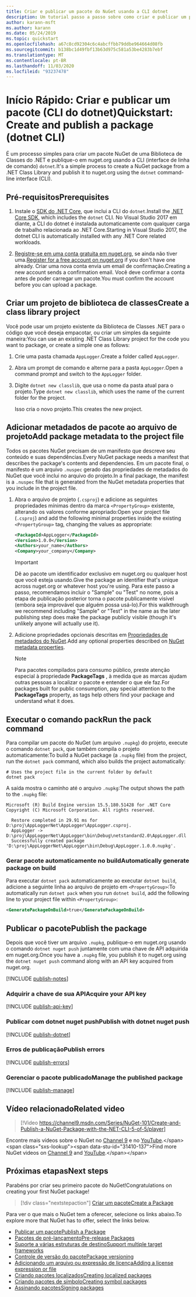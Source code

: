 ```yaml
---
title: Criar e publicar um pacote do NuGet usando a CLI dotnet
description: Um tutorial passo a passo sobre como criar e publicar um pacote NuGet usando a CLI do .NET Core, dotnet.
author: karann-msft
ms.author: karann
ms.date: 05/24/2019
ms.topic: quickstart
ms.openlocfilehash: a67c8cd92304c6c4abcffbb79ddbe964664d08fb
ms.sourcegitcommit: b138bc1d49fbf13b63d975c581a53be4283b7ebf
ms.translationtype: MT
ms.contentlocale: pt-BR
ms.lasthandoff: 11/03/2020
ms.locfileid: "93237478"
---
```

# <a name="quickstart-create-and-publish-a-package-dotnet-cli"></a><span data-ttu-id="31410-103">Início Rápido: Criar e publicar um pacote (CLI do dotnet)</span><span class="sxs-lookup"><span data-stu-id="31410-103">Quickstart: Create and publish a package (dotnet CLI)</span></span>

<span data-ttu-id="31410-104">É um processo simples para criar um pacote NuGet de uma Biblioteca de Classes do .NET e publique-o em nuget.org usando a CLI (interface de linha de comando) `dotnet`.</span><span class="sxs-lookup"><span data-stu-id="31410-104">It's a simple process to create a NuGet package from a .NET Class Library and publish it to nuget.org using the `dotnet` command-line interface (CLI).</span></span>

## <a name="prerequisites"></a><span data-ttu-id="31410-105">Pré-requisitos</span><span class="sxs-lookup"><span data-stu-id="31410-105">Prerequisites</span></span>

1. <span data-ttu-id="31410-106">Instale o [SDK do .NET Core](https://www.microsoft.com/net/download/), que inclui a CLI do `dotnet`.</span><span class="sxs-lookup"><span data-stu-id="31410-106">Install the [.NET Core SDK](https://www.microsoft.com/net/download/), which includes the `dotnet` CLI.</span></span> <span data-ttu-id="31410-107">No Visual Studio 2017 em diante, a CLI do dotnet é instalada automaticamente com qualquer carga de trabalho relacionada ao .NET Core.</span><span class="sxs-lookup"><span data-stu-id="31410-107">Starting in Visual Studio 2017, the dotnet CLI is automatically installed with any .NET Core related workloads.</span></span>

1. <span data-ttu-id="31410-108">[Registre-se em uma conta gratuita em nuget.org](https://www.nuget.org/users/account/LogOn?returnUrl=%2F), se ainda não tiver uma.</span><span class="sxs-lookup"><span data-stu-id="31410-108">[Register for a free account on nuget.org](https://www.nuget.org/users/account/LogOn?returnUrl=%2F) if you don't have one already.</span></span> <span data-ttu-id="31410-109">Criar uma nova conta envia um email de confirmação.</span><span class="sxs-lookup"><span data-stu-id="31410-109">Creating a new account sends a confirmation email.</span></span> <span data-ttu-id="31410-110">Você deve confirmar a conta antes de poder carregar um pacote.</span><span class="sxs-lookup"><span data-stu-id="31410-110">You must confirm the account before you can upload a package.</span></span>

## <a name="create-a-class-library-project"></a><span data-ttu-id="31410-111">Criar um projeto de biblioteca de classes</span><span class="sxs-lookup"><span data-stu-id="31410-111">Create a class library project</span></span>

<span data-ttu-id="31410-112">Você pode usar um projeto existente da Biblioteca de Classes .NET para o código que você deseja empacotar, ou criar um simples da seguinte maneira:</span><span class="sxs-lookup"><span data-stu-id="31410-112">You can use an existing .NET Class Library project for the code you want to package, or create a simple one as follows:</span></span>

1. <span data-ttu-id="31410-113">Crie uma pasta chamada `AppLogger`.</span><span class="sxs-lookup"><span data-stu-id="31410-113">Create a folder called `AppLogger`.</span></span>

1. <span data-ttu-id="31410-114">Abra um prompt de comando e alterne para a pasta `AppLogger`.</span><span class="sxs-lookup"><span data-stu-id="31410-114">Open a command prompt and switch to the `AppLogger` folder.</span></span>

1. <span data-ttu-id="31410-115">Digite `dotnet new classlib`, que usa o nome da pasta atual para o projeto.</span><span class="sxs-lookup"><span data-stu-id="31410-115">Type `dotnet new classlib`, which uses the name of the current folder for the project.</span></span>

   <span data-ttu-id="31410-116">Isso cria o novo projeto.</span><span class="sxs-lookup"><span data-stu-id="31410-116">This creates the new project.</span></span>

## <a name="add-package-metadata-to-the-project-file"></a><span data-ttu-id="31410-117">Adicionar metadados de pacote ao arquivo de projeto</span><span class="sxs-lookup"><span data-stu-id="31410-117">Add package metadata to the project file</span></span>

<span data-ttu-id="31410-118">Todos os pacotes NuGet precisam de um manifesto que descreve seu conteúdo e suas dependências.</span><span class="sxs-lookup"><span data-stu-id="31410-118">Every NuGet package needs a manifest that describes the package's contents and dependencies.</span></span> <span data-ttu-id="31410-119">Em um pacote final, o manifesto é um arquivo `.nuspec` gerado das propriedades de metadados do NuGet que você inclui no arquivo do projeto.</span><span class="sxs-lookup"><span data-stu-id="31410-119">In a final package, the manifest is a `.nuspec` file that is generated from the NuGet metadata properties that you include in the project file.</span></span>

1. <span data-ttu-id="31410-120">Abra o arquivo de projeto (`.csproj`) e adicione as seguintes propriedades mínimas dentro da marca `<PropertyGroup>` existente, alterando os valores conforme apropriado:</span><span class="sxs-lookup"><span data-stu-id="31410-120">Open your project file (`.csproj`) and add the following minimal properties inside the existing `<PropertyGroup>` tag, changing the values as appropriate:</span></span>

    ```xml
    <PackageId>AppLogger</PackageId>
    <Version>1.0.0</Version>
    <Authors>your_name</Authors>
    <Company>your_company</Company>
    ```

    > [!Important]
    > <span data-ttu-id="31410-121">Dê ao pacote um identificador exclusivo em nuget.org ou qualquer host que você esteja usando.</span><span class="sxs-lookup"><span data-stu-id="31410-121">Give the package an identifier that's unique across nuget.org or whatever host you're using.</span></span> <span data-ttu-id="31410-122">Para este passo a passo, recomendamos incluir o "Sample" ou "Test" no nome, pois a etapa de publicação posterior torna o pacote publicamente visível (embora seja improvável que alguém possa usá-lo).</span><span class="sxs-lookup"><span data-stu-id="31410-122">For this walkthrough we recommend including "Sample" or "Test" in the name as the later publishing step does make the package publicly visible (though it's unlikely anyone will actually use it).</span></span>

1. <span data-ttu-id="31410-123">Adicione propriedades opcionais descritas em [Propriedades de metadados do NuGet](/dotnet/core/tools/csproj#nuget-metadata-properties).</span><span class="sxs-lookup"><span data-stu-id="31410-123">Add any optional properties described on [NuGet metadata properties](/dotnet/core/tools/csproj#nuget-metadata-properties).</span></span>

    > [!Note]
    > <span data-ttu-id="31410-124">Para pacotes compilados para consumo público, preste atenção especial à propriedade **PackageTags** , à medida que as marcas ajudam outras pessoas a localizar o pacote e entender o que ele faz.</span><span class="sxs-lookup"><span data-stu-id="31410-124">For packages built for public consumption, pay special attention to the **PackageTags** property, as tags help others find your package and understand what it does.</span></span>

## <a name="run-the-pack-command"></a><span data-ttu-id="31410-125">Executar o comando pack</span><span class="sxs-lookup"><span data-stu-id="31410-125">Run the pack command</span></span>

<span data-ttu-id="31410-126">Para compilar um pacote do NuGet (um arquivo `.nupkg`) do projeto, execute o comando `dotnet pack`, que também compila o projeto automaticamente:</span><span class="sxs-lookup"><span data-stu-id="31410-126">To build a NuGet package (a `.nupkg` file) from the project, run the `dotnet pack` command, which also builds the project automatically:</span></span>

```dotnetcli
# Uses the project file in the current folder by default
dotnet pack
```

<span data-ttu-id="31410-127">A saída mostra o caminho até o arquivo `.nupkg`:</span><span class="sxs-lookup"><span data-stu-id="31410-127">The output shows the path to the `.nupkg` file:</span></span>

```output
Microsoft (R) Build Engine version 15.5.180.51428 for .NET Core
Copyright (C) Microsoft Corporation. All rights reserved.

  Restore completed in 29.91 ms for D:\proj\AppLoggerNet\AppLogger\AppLogger.csproj.
  AppLogger -> D:\proj\AppLoggerNet\AppLogger\bin\Debug\netstandard2.0\AppLogger.dll
  Successfully created package 'D:\proj\AppLoggerNet\AppLogger\bin\Debug\AppLogger.1.0.0.nupkg'.
```

### <a name="automatically-generate-package-on-build"></a><span data-ttu-id="31410-128">Gerar pacote automaticamente no build</span><span class="sxs-lookup"><span data-stu-id="31410-128">Automatically generate package on build</span></span>

<span data-ttu-id="31410-129">Para executar `dotnet pack` automaticamente ao executar `dotnet build`, adicione a seguinte linha ao arquivo de projeto em `<PropertyGroup>`:</span><span class="sxs-lookup"><span data-stu-id="31410-129">To automatically run `dotnet pack` when you run `dotnet build`, add the following line to your project file within `<PropertyGroup>`:</span></span>

```xml
<GeneratePackageOnBuild>true</GeneratePackageOnBuild>
```

## <a name="publish-the-package"></a><span data-ttu-id="31410-130">Publicar o pacote</span><span class="sxs-lookup"><span data-stu-id="31410-130">Publish the package</span></span>

<span data-ttu-id="31410-131">Depois que você tiver um arquivo `.nupkg`, publique-o em nuget.org usando o comando `dotnet nuget push` juntamente com uma chave de API adquirida em nuget.org.</span><span class="sxs-lookup"><span data-stu-id="31410-131">Once you have a `.nupkg` file, you publish it to nuget.org using the `dotnet nuget push` command along with an API key acquired from nuget.org.</span></span>

[!INCLUDE [publish-notes](includes/publish-notes.md)]

### <a name="acquire-your-api-key"></a><span data-ttu-id="31410-132">Adquirir a chave de sua API</span><span class="sxs-lookup"><span data-stu-id="31410-132">Acquire your API key</span></span>

[!INCLUDE [publish-api-key](includes/publish-api-key.md)]

### <a name="publish-with-dotnet-nuget-push"></a><span data-ttu-id="31410-133">Publicar com dotnet nuget push</span><span class="sxs-lookup"><span data-stu-id="31410-133">Publish with dotnet nuget push</span></span>

[!INCLUDE [publish-dotnet](includes/publish-dotnet.md)]

### <a name="publish-errors"></a><span data-ttu-id="31410-134">Erros de publicação</span><span class="sxs-lookup"><span data-stu-id="31410-134">Publish errors</span></span>

[!INCLUDE [publish-errors](includes/publish-errors.md)]

### <a name="manage-the-published-package"></a><span data-ttu-id="31410-135">Gerenciar o pacote publicado</span><span class="sxs-lookup"><span data-stu-id="31410-135">Manage the published package</span></span>

[!INCLUDE [publish-manage](includes/publish-manage.md)]

## <a name="related-video"></a><span data-ttu-id="31410-136">Vídeo relacionado</span><span class="sxs-lookup"><span data-stu-id="31410-136">Related video</span></span>

> [!Video https://channel9.msdn.com/Series/NuGet-101/Create-and-Publish-a-NuGet-Package-with-the-NET-CLI-5-of-5/player]

<span data-ttu-id="31410-137">Encontre mais vídeos sobre o NuGet no [Channel 9](https://channel9.msdn.com/Series/NuGet-101) e no [YouTube](https://www.youtube.com/playlist?list=PLdo4fOcmZ0oVLvfkFk8O9h6v2Dcdh2bh_).</span><span class="sxs-lookup"><span data-stu-id="31410-137">Find more NuGet videos on [Channel 9](https://channel9.msdn.com/Series/NuGet-101) and [YouTube](https://www.youtube.com/playlist?list=PLdo4fOcmZ0oVLvfkFk8O9h6v2Dcdh2bh_).</span></span>

## <a name="next-steps"></a><span data-ttu-id="31410-138">Próximas etapas</span><span class="sxs-lookup"><span data-stu-id="31410-138">Next steps</span></span>

<span data-ttu-id="31410-139">Parabéns por criar seu primeiro pacote do NuGet!</span><span class="sxs-lookup"><span data-stu-id="31410-139">Congratulations on creating your first NuGet package!</span></span>

> [!div class="nextstepaction"]
> [<span data-ttu-id="31410-140">Criar um pacote</span><span class="sxs-lookup"><span data-stu-id="31410-140">Create a Package</span></span>](../create-packages/creating-a-package-dotnet-cli.md)

<span data-ttu-id="31410-141">Para ver o que mais o NuGet tem a oferecer, selecione os links abaixo.</span><span class="sxs-lookup"><span data-stu-id="31410-141">To explore more that NuGet has to offer, select the links below.</span></span>

- [<span data-ttu-id="31410-142">Publicar um pacote</span><span class="sxs-lookup"><span data-stu-id="31410-142">Publish a Package</span></span>](../nuget-org/publish-a-package.md)
- [<span data-ttu-id="31410-143">Pacotes de pré-lançamento</span><span class="sxs-lookup"><span data-stu-id="31410-143">Pre-release Packages</span></span>](../create-packages/Prerelease-Packages.md)
- [<span data-ttu-id="31410-144">Suporte a várias estruturas de destino</span><span class="sxs-lookup"><span data-stu-id="31410-144">Support multiple target frameworks</span></span>](../create-packages/multiple-target-frameworks-project-file.md)
- [<span data-ttu-id="31410-145">Controle de versão do pacote</span><span class="sxs-lookup"><span data-stu-id="31410-145">Package versioning</span></span>](../concepts/package-versioning.md)
- [<span data-ttu-id="31410-146">Adicionando um arquivo ou expressão de licença</span><span class="sxs-lookup"><span data-stu-id="31410-146">Adding a license expression or file</span></span>](../reference/msbuild-targets#packing-a-license-expression-or-a-license-file)
- [<span data-ttu-id="31410-147">Criando pacotes localizados</span><span class="sxs-lookup"><span data-stu-id="31410-147">Creating localized packages</span></span>](../create-packages/creating-localized-packages.md)
- [<span data-ttu-id="31410-148">Criando pacotes de símbolo</span><span class="sxs-lookup"><span data-stu-id="31410-148">Creating symbol packages</span></span>](../create-packages/symbol-packages-snupkg.md)
- [<span data-ttu-id="31410-149">Assinando pacotes</span><span class="sxs-lookup"><span data-stu-id="31410-149">Signing packages</span></span>](../create-packages/Sign-a-package.md)
